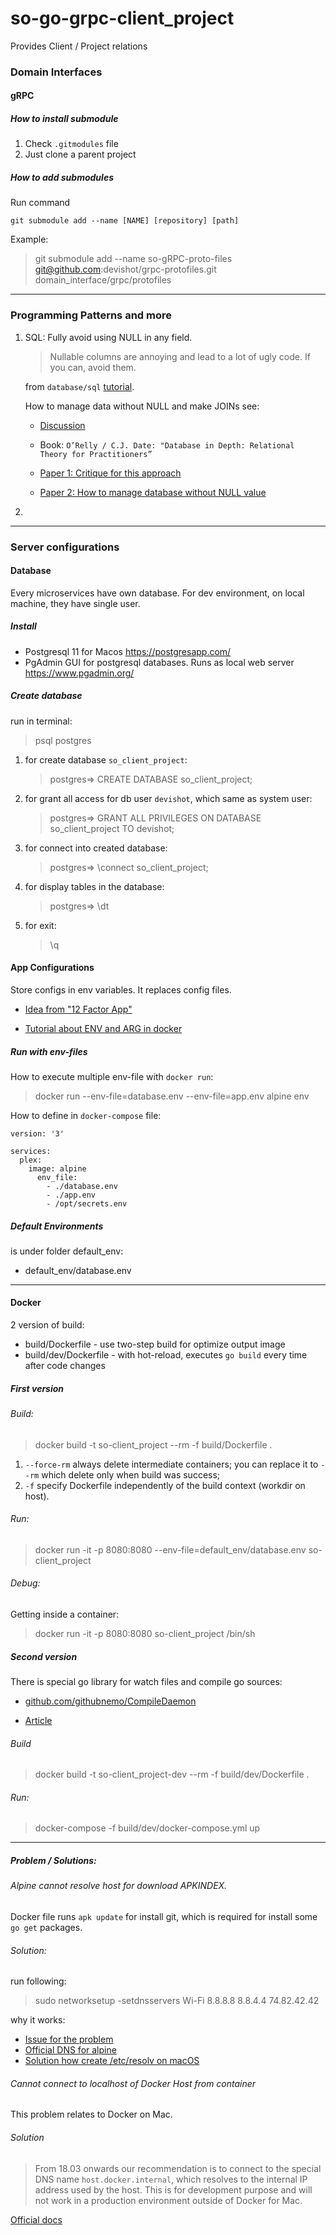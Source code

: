 # so-go-grpc-client_project
Provides Client / Project relations

### Domain Interfaces

#### gRPC

##### How to install submodule
1. Check `.gitmodules` file
2. Just clone a parent project

##### How to add submodules

Run command

`git submodule add --name [NAME] [repository] [path]`

Example:

> git submodule add --name so-gRPC-proto-files git@github.com:devishot/grpc-protofiles.git domain_interface/grpc/protofiles

---

### Programming Patterns and more

1. SQL: Fully avoid using NULL in any field. 

    > Nullable columns are annoying and lead to a lot of ugly code. If you can, avoid them.
    
    from `database/sql` [tutorial](http://go-database-sql.org/nulls.html).
    
    How to manage data without NULL and make JOINs see:
    
    - [Discussion](https://stackoverflow.com/questions/3079885/options-for-eliminating-nullable-columns-from-a-db-model-in-order-to-avoid-sql#)
    
    - Book: `O’Relly / C.J. Date: "Database in Depth: Relational Theory for Practitioners”`
    
    - [Paper 1: Critique for this approach](http://www.u.arizona.edu/~rubinson/scrawl/Rubinson.2007.Nulls_Three-Valued_Logic_and_Ambiguity_in_SQL.pdf)
    
    - [Paper 2: How to manage database without NULL value](https://www.dcs.warwick.ac.uk/~hugh/TTM/Missing-info-without-nulls.pdf)

2. 


---

### Server configurations



#### Database

Every microservices have own database.
For dev environment, on local machine, they have single user.

##### Install
- Postgresql 11 for Macos
https://postgresapp.com/
- PgAdmin GUI for postgresql databases. Runs as local web server
https://www.pgadmin.org/

##### Create database

run in terminal:
> psql postgres

1. for create database `so_client_project`:

    > postgres=> CREATE DATABASE so_client_project;

2. for grant all access for db user `devishot`, which same as system user:

    > postgres=> GRANT ALL PRIVILEGES ON DATABASE so_client_project TO devishot;

3. for connect into created database:

    > postgres=> \connect so_client_project;

4. for display tables in the database:

    > postgres=> \dt

5. for exit:

    > \q




#### App Configurations
Store configs in env variables. It replaces config files.

- [Idea from "12 Factor App"](https://12factor.net/config)

- [Tutorial about ENV and ARG in docker](https://vsupalov.com/docker-arg-env-variable-guide/)


##### Run with env-files

How to execute multiple env-file with `docker run`:

> docker run --env-file=database.env --env-file=app.env alpine env


How to define in `docker-compose` file:

```
version: '3'

services:
  plex:
    image: alpine
      env_file: 
        - ./database.env 
        - ./app.env
        - /opt/secrets.env
```

##### Default Environments

is under folder default_env:
- default_env/database.env


---

#### Docker

2 version of build:

- build/Dockerfile - use two-step build for optimize output image
- build/dev/Dockerfile - with hot-reload, executes `go build` every time after code changes


##### First version

###### Build:

> docker build -t so-client_project --rm -f build/Dockerfile .

1. `--force-rm` always delete intermediate containers; 
you can replace it to `--rm` which delete only when build was success;
2. `-f` specify Dockerfile independently of the build context (workdir on host).

###### Run:
> docker run -it -p 8080:8080 --env-file=default_env/database.env so-client_project

###### Debug:

Getting inside a container:
> docker run -it -p 8080:8080 so-client_project /bin/sh


##### Second version

There is special go library for watch files and compile go sources:
 
- [github.com/githubnemo/CompileDaemon](github.com/githubnemo/CompileDaemon)

- [Article](https://www.zachjohnsondev.com/posts/go-docker-hot-reload-example/)

###### Build

> docker build -t so-client_project-dev --rm -f build/dev/Dockerfile .

###### Run:

> docker-compose -f build/dev/docker-compose.yml up

---

##### Problem / Solutions:


###### Alpine cannot resolve host for download APKINDEX.

Docker file runs `apk update` for install git, 
which is required for install some `go get` packages.


###### Solution:

run following:

> sudo networksetup -setdnsservers Wi-Fi 8.8.8.8 8.8.4.4 74.82.42.42

why it works:

- [Issue for the problem](https://github.com/gliderlabs/docker-alpine/issues/279)
- [Official DNS for alpine](https://wiki.alpinelinux.org/wiki/Configure_Networking#Configuring_DNS)
- [Solution how create /etc/resolv on macOS](https://serverfault.com/a/478540)



###### Cannot connect to localhost of Docker Host from container

This problem relates to Docker on Mac.

###### Solution

> From 18.03 onwards our recommendation is to connect to the special DNS name 
> `host.docker.internal`, which resolves to the internal IP address used by the host. 
> This is for development purpose and will not work in a production environment outside of Docker for Mac.

[Official docs](https://docs.docker.com/docker-for-mac/networking/#there-is-no-docker0-bridge-on-macos#i-want-to-connect-from-a-container-to-a-service-on-the-host)

